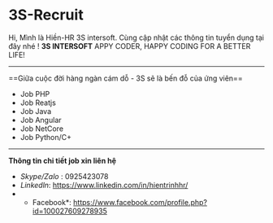 # 3S-Recruit
Hi, Mình là Hiền-HR 3S intersoft. Cùng cập nhật các thông tin tuyển dụng tại đây nhé !
**3S INTERSOFT** APPY CODER, HAPPY CODING FOR A BETTER LIFE!
***
==Giữa cuộc đời hàng ngàn cám dỗ - 3S sẽ là bến đỗ của ứng viên==
- Job PHP
- Job Reatjs
- Job Java
- Job Angular
- Job NetCore
- Job Python/C+
***
**Thông tin chi tiết job xin liên hệ**
- *Skype/Zalo* : 0925423078
- *Linkedln*: https://www.linkedin.com/in/hientrinhhr/
- * Facebook*: https://www.facebook.com/profile.php?id=100027609278935
